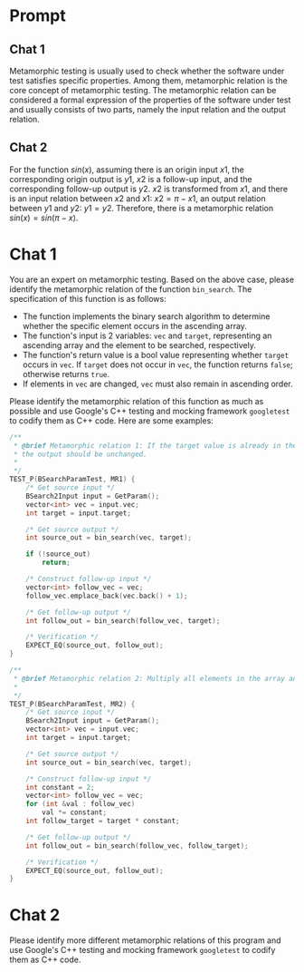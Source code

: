 # Prompt

## Chat 1

Metamorphic testing is usually used to check whether the software under test satisfies specific properties. Among them, metamorphic relation is the core concept of metamorphic testing. The metamorphic relation can be considered a formal expression of the properties of the software under test and usually consists of two parts, namely the input relation and the output relation.

## Chat 2

For the function $sin(x)$, assuming there is an origin input $x1$, the corresponding origin output is $y1$, $x2$ is a follow-up input, and the corresponding follow-up output is $y2$. $x2$ is transformed from $x1$, and there is an input relation between $x2$ and $x1$: $x2=\pi-x1$, an output relation between $y1$ and $y2$: $y1=y2$. Therefore, there is a metamorphic relation $sin(x)=sin(\pi-x)$.

# Chat 1

You are an expert on metamorphic testing. Based on the above case, please identify the metamorphic relation of the function `bin_search`. The specification of this function is as follows:

- The function implements the binary search algorithm to determine whether the specific element occurs in the ascending array.
- The function's input is 2 variables: `vec` and `target`, representing an ascending array and the element to be searched, respectively.
- The function's return value is a bool value representing whether `target` occurs in `vec`. If `target` does not occur in `vec`, the function returns `false`; otherwise returns `true`.
- If elements in `vec` are changed, `vec` must also remain in ascending order.

Please identify the metamorphic relation of this function as much as possible and use Google's C++ testing and mocking framework `googletest` to codify them as C++ code. Here are some examples:

```C++
/**
 * @brief Metamorphic relation 1: If the target value is already in the array, add an element greater than the max value in array to the end of the array, and
 * the output should be unchanged.
 *
 */
TEST_P(BSearchParamTest, MR1) {
    /* Get source input */
    BSearch2Input input = GetParam();
    vector<int> vec = input.vec;
    int target = input.target;

    /* Get source output */
    int source_out = bin_search(vec, target);

    if (!source_out)
        return;

    /* Construct follow-up input */
    vector<int> follow_vec = vec;
    follow_vec.emplace_back(vec.back() + 1);

    /* Get follow-up output */
    int follow_out = bin_search(follow_vec, target);

    /* Verification */
    EXPECT_EQ(source_out, follow_out);
}

/**
 * @brief Metamorphic relation 2: Multiply all elements in the array and the element to be located by a constant, the output should remain the same.
 *
 */
TEST_P(BSearchParamTest, MR2) {
    /* Get source input */
    BSearch2Input input = GetParam();
    vector<int> vec = input.vec;
    int target = input.target;

    /* Get source output */
    int source_out = bin_search(vec, target);

    /* Construct follow-up input */
    int constant = 2;
    vector<int> follow_vec = vec;
    for (int &val : follow_vec)
        val *= constant;
    int follow_target = target * constant;

    /* Get follow-up output */
    int follow_out = bin_search(follow_vec, follow_target);

    /* Verification */
    EXPECT_EQ(source_out, follow_out);
}
```

# Chat 2

Please identify more different metamorphic relations of this program and use Google's C++ testing and mocking framework `googletest` to codify them as C++ code.